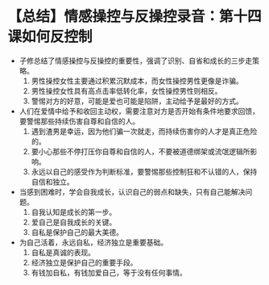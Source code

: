# 【总结】情感操控与反操控录音：第十四课如何反控制

-   子修总结了情感操控与反操控的重要性，强调了识别、自省和成长的三步走策略。
    1.  男性操控女性主要通过积累沉默成本，而女性操控男性更像是诈骗。
    2.  男性操控女性具有高点击率低转化率，女性操控男性则相反。
    3.  警惕对方的好意，可能是爱也可能是陷阱，主动给予是最好的方式。
-   人们在爱情中给予和收回主动权，需要注意对方是否开始有条件地要求回馈，要警惕那些持续伤害自尊和自信的人。
    1.  遇到渣男是幸运，因为他们骗一次就走，而持续伤害你的人才是真正危险的。
    2.  要小心那些不停打压你自尊和自信的人，不要被道德绑架或流氓逻辑所影响。
    3.  永远以自己的感受作为判断标准，要警惕那些控制狂和不认错的人，保持自信和独立。
-   当感到困难时，学会自我成长，认识自己的弱点和缺失，只有自己能解决问题。
    1.  自我认知是成长的第一步。
    2.  爱自己是自我成长的关键。
    3.  自私是保护自己的最大美德。
-   为自己活着，永远自私，经济独立是重要基础。
    1.  自私是真诚的表现。
    2.  经济独立是保护自己的重要手段。
    3.  有钱加自私，有钱加爱自己，等于没有任何事情。